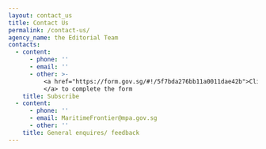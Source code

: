 ```yaml
---
layout: contact_us
title: Contact Us
permalink: /contact-us/
agency_name: the Editorial Team
contacts:
  - content:
      - phone: ''
      - email: ''
      - other: >-
          <a href="https://form.gov.sg/#!/5f7bda276bb11a0011dae42b">Click here
          </a> to complete the form
    title: Subscribe
  - content:
      - phone: ''
      - email: MaritimeFrontier@mpa.gov.sg
      - other: ''
    title: General enquires/ feedback
---
```

